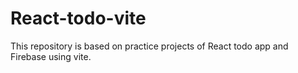 # React-todo-vite
This repository is based on practice projects of React todo app and Firebase using vite. 
